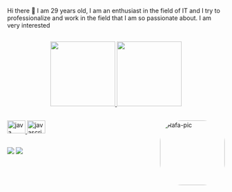  Hi there 👋
 I am 29 years old, I am an enthusiast in the field of IT and I try to professionalize and work in the field that I am so passionate about. I am very interested
 
 
 
 ##
 <div>
 <div align="center">
  <a href="https://github.com/DevHawnk">
  <img height="150em" src="https://github-readme-stats.vercel.app/api?username=DevHawnk&show_icons=true&theme=react&include_all_commits=true&count_private=true"/>
  <img height="150em" src="https://github-readme-stats.vercel.app/api/top-langs/?username=DevHawnk&layout=compact&langs_count=7&theme=react" />
  </div>
  
  ##
  
<div align="left">
  
  <img src="https://cdn.jsdelivr.net/gh/devicons/devicon/icons/java/java-original.svg" height="30" width="42" alt="java logo"  />
  <img src="https://cdn.jsdelivr.net/gh/devicons/devicon/icons/javascript/javascript-original.svg" height="30" width="42" alt="javascript logo"  />  
  <img align="right" alt="Rafa-pic" height="150" style="border-radius:50px;" src="https://pbs.twimg.com/ext_tw_video_thumb/1531354669510967296/pu/img/U4jKVl91u_VkyvSl.jpg">
  </div>

##

<div>
 
<a href= "www.linkedin.com/in/wesley-souza-pereira-381756223/" target= "_blank"><img src="https://img.shields.io/static/v1?message=LinkedIn&logo=linkedin&label=&color=0077B5&logoColor=white&labelColor=&style=for-the-badge" target="_blank"></a>
 <a href= "" target= "_blank"><img src="https://img.shields.io/static/v1?message=Instagram&logo=instagram&label=&color=E4405F&logoColor=white&labelColor=&style=for-the-badge" target="_blank"></a>
 </div>
